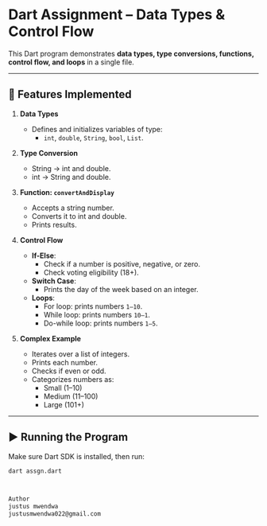# Dart Assignment – Data Types & Control Flow

This Dart program demonstrates **data types, type conversions, functions, control flow, and loops** in a single file.

---

## 📌 Features Implemented

1. **Data Types**
   - Defines and initializes variables of type:
     - `int`, `double`, `String`, `bool`, `List`.

2. **Type Conversion**
   - String → int and double.
   - int → String and double.

3. **Function: `convertAndDisplay`**
   - Accepts a string number.
   - Converts it to int and double.
   - Prints results.

4. **Control Flow**
   - **If-Else**:
     - Check if a number is positive, negative, or zero.
     - Check voting eligibility (18+).
   - **Switch Case**:
     - Prints the day of the week based on an integer.
   - **Loops**:
     - For loop: prints numbers `1–10`.
     - While loop: prints numbers `10–1`.
     - Do-while loop: prints numbers `1–5`.

5. **Complex Example**
   - Iterates over a list of integers.
   - Prints each number.
   - Checks if even or odd.
   - Categorizes numbers as:
     - Small (1–10)
     - Medium (11–100)
     - Large (101+)

---

## ▶️ Running the Program

Make sure Dart SDK is installed, then run:

```bash
dart assgn.dart



Author
justus mwendwa
justusmwendwa022@gmail.com
